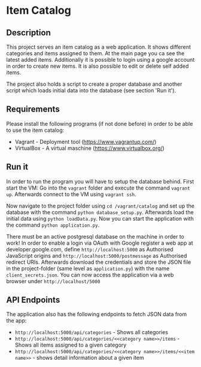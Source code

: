 # Item Catalog

## Description

This project serves an item catalog as a web application. It shows different categories and items assigned to them. At the main page you
ca see the latest added items. Additionally it is possible to login using a google account in order to create new items. It is also possible to
edit or delete self added items.

The project also holds a script to create a proper database and another script which loads initial data into the database (see section 'Run it').

## Requirements

Please install the following programs (if not done before) in order to be able to use the item catalog:

* Vagrant - Deployment tool (https://www.vagrantup.com/)
* VirtualBox - A virtual maschine (https://www.virtualbox.org/)

## Run it

In order to run the program you will have to setup the database behind. First start the VM:
Go into the `vagrant` folder and execute the command `vagrant up`. Afterwards connect to the VM using `vagrant ssh`.

Now navigate to the project folder using `cd /vagrant/catalog` and set up the database with the command `python database_setup.py`.
Afterwards load the initial data using `python loadData.py`. Now you can start the application with the command `python application.py`.

There must be an active postgresql database on the machine in order to work!
In order to enable a login via OAuth with Google register a web app at developer.google.com, define `http://localhost:5000` as Authorised JavaScript origins
and `http://localhost:5000/postmessage` as Authorised redirect URIs. Afterwards download the credentials and store the JSON file in the project-folder
(same level as `application.py`) with the name `client_secrets.json`.
You can now access the application via a web browser under `http://localhost/5000`

## API Endpoints

The application also has the following endpoints to fetch JSON data from the app:

* `http://localhost:5000/api/categories` - Shows all categories
* `http://localhost:5000/api/categories/<<category name>>/items` - Shows all items assigned to a given category
* `http://localhost:5000/api/categories/<<category name>>/items/<<item name>>` - shows detail information about a given item